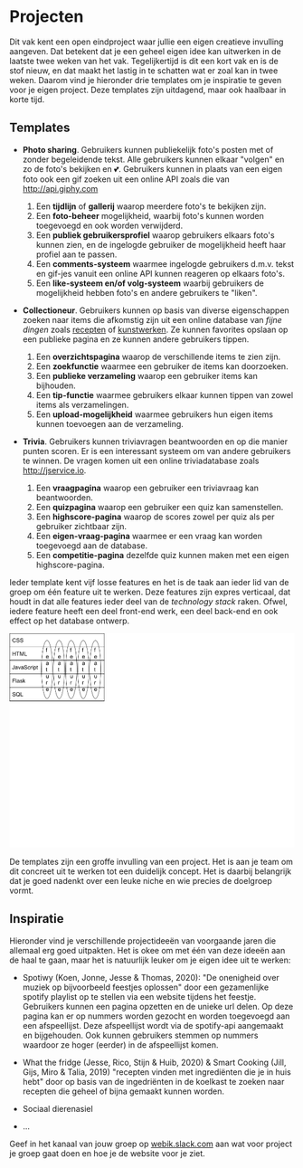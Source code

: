 # Projecten

Dit vak kent een open eindproject waar jullie een eigen creatieve invulling aangeven. Dat betekent dat je een geheel eigen idee kan uitwerken in de laatste twee weken van het vak. Tegelijkertijd is dit een kort vak en is de stof nieuw, en dat maakt het lastig in te schatten wat er zoal kan in twee weken. Daarom vind je hieronder drie templates om je inspiratie te geven voor je eigen project. Deze templates zijn uitdagend, maar ook haalbaar in korte tijd. 

## Templates

- **Photo sharing**. Gebruikers kunnen publiekelijk foto's posten met of zonder begeleidende tekst. Alle gebruikers kunnen elkaar "volgen" en zo de foto's bekijken en 💕. Gebruikers kunnen in plaats van een eigen foto ook een gif zoeken uit een online API zoals die van <http://api.giphy.com>
    1. Een **tijdlijn** of **gallerij** waarop meerdere foto's te bekijken zijn.
    2. Een **foto-beheer** mogelijkheid, waarbij foto's kunnen worden toegevoegd en ook worden verwijderd.
    3. Een **publiek gebruikersprofiel** waarop gebruikers elkaars foto's kunnen zien, en de ingelogde gebruiker de mogelijkheid heeft haar profiel aan te passen.
    4. Een **comments-systeem** waarmee ingelogde gebruikers d.m.v. tekst en gif-jes vanuit een online API kunnen reageren op elkaars foto's.
    5. Een **like-systeem en/of volg-systeem** waarbij gebruikers de mogelijkheid hebben foto's en andere gebruikers te "liken".

- **Collectioneur**. Gebruikers kunnen op basis van diverse eigenschappen zoeken naar items die afkomstig zijn uit een online database van *fijne dingen* zoals [recepten](http://developer.edamam.com) of [kunstwerken](http://rijksmuseum.github.io). Ze kunnen favorites opslaan op een publieke pagina en ze kunnen andere gebruikers tippen.
    1. Een **overzichtspagina** waarop de verschillende items te zien zijn.
    2. Een **zoekfunctie** waarmee een gebruiker de items kan doorzoeken.
    3. Een **publieke verzameling** waarop een gebruiker items kan bijhouden.
    4. Een **tip-functie** waarmee gebruikers elkaar kunnen tippen van zowel items als verzamelingen.
    5. Een **upload-mogelijkheid** waarmee gebruikers hun eigen items kunnen toevoegen aan de verzameling.

- **Trivia**. Gebruikers kunnen triviavragen beantwoorden en op die manier punten scoren. Er is een interessant systeem om van andere gebruikers te winnen. De vragen komen uit een online triviadatabase zoals <http://jservice.io>.
    1. Een **vraagpagina** waarop een gebruiker een triviavraag kan beantwoorden.
    2. Een **quizpagina** waarop een gebruiker een quiz kan samenstellen.
    3. Een **highscore-pagina** waarop de scores zowel per quiz als per gebruiker zichtbaar zijn.
    4. Een **eigen-vraag-pagina** waarmee er een vraag kan worden toegevoegd aan de database.
    5. Een **competitie-pagina** dezelfde quiz kunnen maken met een eigen highscore-pagina.

Ieder template kent vijf losse features en het is de taak aan ieder lid van de groep om één feature uit te werken. Deze features zijn expres verticaal, dat houdt in dat alle features ieder deel van de *technology stack* raken. Ofwel, iedere feature heeft een deel front-end werk, een deel back-end en ook effect op het database ontwerp.  

![project features](project_features.png)

De templates zijn een groffe invulling van een project. Het is aan je team om dit concreet uit te werken tot een duidelijk concept. Het is daarbij belangrijk dat je goed nadenkt over een leuke niche en wie precies de doelgroep vormt.

## Inspiratie

Hieronder vind je verschillende projectideeën van voorgaande jaren die allemaal erg goed uitpakten. Het is okee om met één van deze ideeën aan de haal te gaan, maar het is natuurlijk leuker om je eigen idee uit te werken:

* Spotiwy (Koen, Jonne, Jesse & Thomas, 2020): "De onenigheid over muziek op bijvoorbeeld feestjes oplossen" door een gezamenlijke spotify playlist op te stellen via een website tijdens het feestje. Gebruikers kunnen een pagina opzetten en de unieke url delen. Op deze pagina kan er op nummers worden gezocht en worden toegevoegd aan een afspeellijst. Deze afspeellijst wordt via de spotify-api aangemaakt en bijgehouden. Ook kunnen gebruikers stemmen op nummers waardoor ze hoger (eerder) in de afspeellijst komen.

* What the fridge (Jesse, Rico, Stijn & Huib, 2020) & Smart Cooking (Jill, Gijs, Miro & Talia, 2019) "recepten vinden met ingrediënten die je in huis hebt" door op basis van de ingedriënten in de koelkast te zoeken naar recepten die geheel of bijna gemaakt kunnen worden.

* Sociaal dierenasiel 

* ...

Geef in het kanaal van jouw groep op [webik.slack.com](https://webik.slack.com) aan wat voor project je groep gaat doen en hoe je de website voor je ziet.
